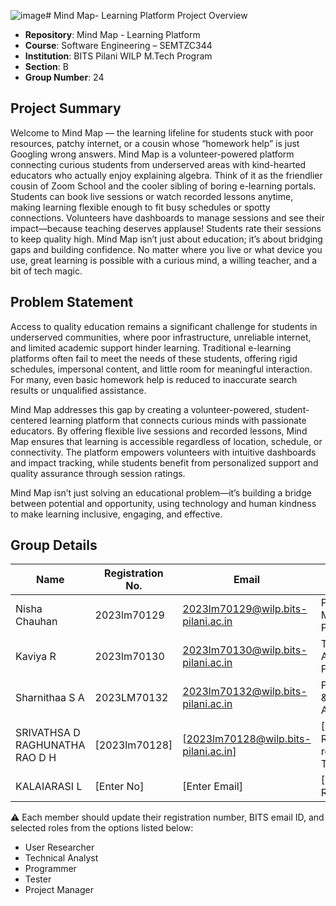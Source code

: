 ![image](https://github.com/user-attachments/assets/b36743e5-1032-4797-a749-d27e06a46239)# Mind Map- Learning Platform Project Overview

- **Repository**: Mind Map - Learning Platform  
- **Course**: Software Engineering – SEMTZC344 
- **Institution**: BITS Pilani WILP M.Tech Program  
- **Section**: B
- **Group Number**: 24

## Project Summary
Welcome to Mind Map — the learning lifeline for students stuck with poor resources, patchy internet, or a cousin whose “homework help” is just Googling wrong answers.
Mind Map is a volunteer-powered platform connecting curious students from underserved areas with kind-hearted educators who actually enjoy explaining algebra. Think of it as the friendlier cousin of Zoom School and the cooler sibling of boring e-learning portals. Students can book live sessions or watch recorded lessons anytime, making learning flexible enough to fit busy schedules or spotty connections.
Volunteers have dashboards to manage sessions and see their impact—because teaching deserves applause! Students rate their sessions to keep quality high.
Mind Map isn’t just about education; it’s about bridging gaps and building confidence. No matter where you live or what device you use, great learning is possible with a curious mind, a willing teacher, and a bit of tech magic.

## Problem Statement
Access to quality education remains a significant challenge for students in underserved communities, where poor infrastructure, unreliable internet, and limited academic support hinder learning. Traditional e-learning platforms often fail to meet the needs of these students, offering rigid schedules, impersonal content, and little room for meaningful interaction. For many, even basic homework help is reduced to inaccurate search results or unqualified assistance.

Mind Map addresses this gap by creating a volunteer-powered, student-centered learning platform that connects curious minds with passionate educators. By offering flexible live sessions and recorded lessons, Mind Map ensures that learning is accessible regardless of location, schedule, or connectivity. The platform empowers volunteers with intuitive dashboards and impact tracking, while students benefit from personalized support and quality assurance through session ratings.

Mind Map isn’t just solving an educational problem—it’s building a bridge between potential and opportunity, using technology and human kindness to make learning inclusive, engaging, and effective.

## Group Details

| Name             | Registration No. | Email              | Roles                        |
|------------------|------------------|---------------------|-------------------------------|
| Nisha Chauhan    | 2023lm70129      | 2023lm70129@wilp.bits-pilani.ac.in | Project Manager & Programmer  |
| Kaviya R         | 2023lm70130      | 2023lm70130@wilp.bits-pilani.ac.in      | Technical Analyst & Programmer    |
| Sharnithaa S A   | 2023LM70132       | 2023lm70132@wilp.bits-pilani.ac.in     | Programmer & Technical Analyst |
| SRIVATHSA D RAGHUNATHA RAO D H | [2023lm70128] | [2023lm70128@wilp.bits-pilani.ac.in] | [User Researcher role and Tester]                 |
| KALAIARASI L     | [Enter No]       | [Enter Email]       | [Enter Roles]                 |

⚠️ Each member should update their registration number, BITS email ID, and selected roles from the options listed below:

- User Researcher
- Technical Analyst
- Programmer
- Tester
- Project Manager
